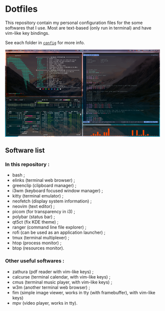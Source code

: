 # Dotfiles

This repository contain my personal configuration files for the some softwares that I use. Most are text-based (only run in terminal) and have vim-like key bindings.

See each folder in [`config`](config) for more info.

![Screenshot](screenshots/Screenshot_20230510_000232.png)

## Software list
### In this repository :
- bash ;
- elinks (terminal web browser) ;
- greenclip (clipboard manager) ;
- i3wm (keyboard focused window manager) ;
- kitty (terminal emulator) ;
- neofetch (display system information) ;
- neovim (text editor) ;
- picom (for transparency in i3) ;
- polybar (status bar) ;
- qt5ct (fix KDE theme) ;
- ranger (command line file explorer) ;
- rofi (can be used as an application launcher) ;
- tmux (terminal multiplexer) ;
- htop (process monitor) ;
- btop (resources monitor).

### Other useful softwares :
- zathura (pdf reader with vim-like keys) ;
- calcurse (terminal calendar, with vim-like keys) ;
- cmus (terminal music player, with vim-like keys) ;
- w3m (another terminal web browser) ;
- fim (simple image viewer, works in tty (with framebuffer), with vim-like keys)
- mpv (video player, works in tty).
